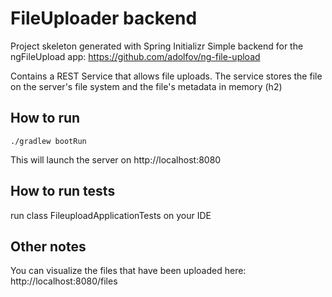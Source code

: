 # FileUploader backend

Project skeleton generated with Spring Initializr
Simple backend for the ngFileUpload app: https://github.com/adolfov/ng-file-upload

Contains a REST Service that allows file uploads.
The service stores the file on the server's file system and the file's metadata in memory (h2)

## How to run

`./gradlew bootRun`

This will launch the server on http://localhost:8080

## How to run tests

run class FileuploadApplicationTests on your IDE

## Other notes

You can visualize the files that have been uploaded here: http://localhost:8080/files